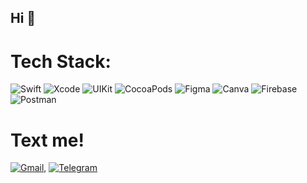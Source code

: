 ## Hi 👋

# Tech Stack:
![Swift](https://img.shields.io/badge/Swift-%23F05138.svg?style=flat&logo=Swift&logoColor=white) ![Xcode](https://img.shields.io/badge/Xcode-%23147EFB.svg?style=flat&logo=xcode&logoColor=white) ![UIKit](https://img.shields.io/badge/UIKit-%23F05138.svg?style=flat&logo=apple&logoColor=white) ![CocoaPods](https://img.shields.io/badge/CocoaPods-%23FA2A00.svg?style=flat&logo=cocoapods&logoColor=white) ![Figma](https://img.shields.io/badge/Figma-%232F4F4F.svg?style=flat&logo=figma&logoColor=white) ![Canva](https://img.shields.io/badge/Canva-%2300C4CC.svg?style=flat&logo=Canva&logoColor=white) ![Firebase](https://img.shields.io/badge/Firebase-%23FFCA28.svg?style=flat&logo=firebase&logoColor=white) ![Postman](https://img.shields.io/badge/Postman-%23FF6A00.svg?style=flat&logo=postman&logoColor=white)

# Text me!
[![Gmail](https://img.shields.io/badge/-Gmail-red?style=flat&logo=gmail&logoColor=white)](mailto:pushromann@gmail.com),
[![Telegram](https://img.shields.io/badge/-Telegram-blue?style=flat&logo=telegram)](https://t.me/pushroman)

